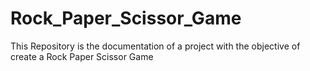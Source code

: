 # Rock_Paper_Scissor_Game
This Repository is the documentation of a project with the objective of create a Rock Paper Scissor Game

